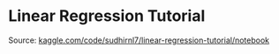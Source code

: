 # Linear Regression Tutorial

Source: [kaggle.com/code/sudhirnl7/linear-regression-tutorial/notebook](https://www.kaggle.com/code/sudhirnl7/linear-regression-tutorial/notebook)
